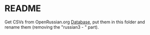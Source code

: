 # README

Get CSVs from OpenRussian.org [Database](https://app.togetherdb.com/db/fwoedz5fvtwvq03v/russian3), put them in this folder and rename them (removing the "russian3 - " part).
